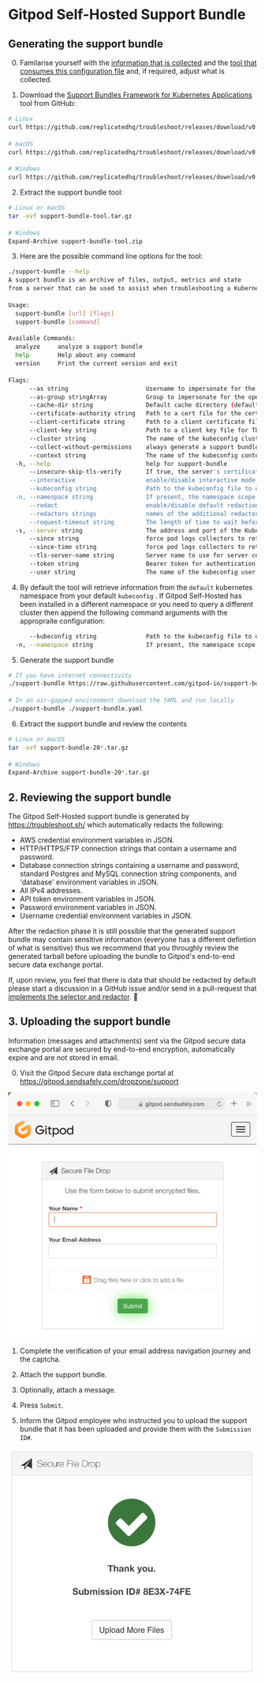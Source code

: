 # Gitpod Self-Hosted Support Bundle

## Generating the support bundle

0. Familarise yourself with the [information that is collected](./support-bundle.yaml) and the [tool that consumes this configuration file](https://troubleshoot.sh/) and, if required, adjust what is collected.

1. Download the [Support Bundles Framework for Kubernetes Applications](https://github.com/replicatedhq/troubleshoot) tool from GitHub:

```bash
# Linux
curl https://github.com/replicatedhq/troubleshoot/releases/download/v0.13.7/support-bundle_linux_amd64.tar.gz --location --output support-bundle-tool.tar.gz

# macOS 
curl https://github.com/replicatedhq/troubleshoot/releases/download/v0.13.7/support-bundle_darwin_amd64.tar.gz --location --output support-bundle-tool.tar.gz

# Windows
curl https://github.com/replicatedhq/troubleshoot/releases/download/v0.13.7/support-bundle_windows_amd64.zip --location --output support-bundle-tool.zip
```

2. Extract the support bundle tool:

```bash
# Linux or macOS
tar -xvf support-bundle-tool.tar.gz

# Windows
Expand-Archive support-bundle-tool.zip
```

3. Here are the possible command line options for the tool:

```bash
./support-bundle --help
A support bundle is an archive of files, output, metrics and state
from a server that can be used to assist when troubleshooting a Kubernetes cluster.

Usage:
  support-bundle [url] [flags]
  support-bundle [command]

Available Commands:
  analyze     analyze a support bundle
  help        Help about any command
  version     Print the current version and exit

Flags:
      --as string                      Username to impersonate for the operation
      --as-group stringArray           Group to impersonate for the operation, this flag can be repeated to specify multiple groups.
      --cache-dir string               Default cache directory (default "/home/$USERNAME/.kube/cache")
      --certificate-authority string   Path to a cert file for the certificate authority
      --client-certificate string      Path to a client certificate file for TLS
      --client-key string              Path to a client key file for TLS
      --cluster string                 The name of the kubeconfig cluster to use
      --collect-without-permissions    always generate a support bundle, even if it some require additional permissions
      --context string                 The name of the kubeconfig context to use
  -h, --help                           help for support-bundle
      --insecure-skip-tls-verify       If true, the server's certificate will not be checked for validity. This will make your HTTPS connections insecure
      --interactive                    enable/disable interactive mode (default true)
      --kubeconfig string              Path to the kubeconfig file to use for CLI requests.
  -n, --namespace string               If present, the namespace scope for this CLI request
      --redact                         enable/disable default redactions (default true)
      --redactors strings              names of the additional redactors to use
      --request-timeout string         The length of time to wait before giving up on a single server request. Non-zero values should contain a corresponding time unit (e.g. 1s, 2m, 3h). A value of zero means don't timeout requests. (default "0")
  -s, --server string                  The address and port of the Kubernetes API server
      --since string                   force pod logs collectors to return logs newer than a relative duration like 5s, 2m, or 3h.
      --since-time string              force pod logs collectors to return logs after a specific date (RFC3339)
      --tls-server-name string         Server name to use for server certificate validation. If it is not provided, the hostname used to contact the server is used
      --token string                   Bearer token for authentication to the API server
      --user string                    The name of the kubeconfig user to use
```

4. By default the tool will retrieve information from the `default` kubernetes namespace from your default `kubeconfig` . If Gitpod Self-Hosted has been installed in a different namespace or you need to query a different cluster then append the following command arguments with the appropraite configuration:

```bash
      --kubeconfig string              Path to the kubeconfig file to use for CLI requests.
  -n, --namespace string               If present, the namespace scope for this CLI request
```

5. Generate the support bundle

```bash
# If you have internet connectivity
./support-bundle https://raw.githubusercontent.com/gitpod-io/support-bundle/main/support-bundle.yaml

# In an air-gapped environment download the YAML and run locally
./support-bundle ./support-bundle.yaml
```

6. Extract the support bundle and review the contents

```bash
# Linux or macOS
tar -xvf support-bundle-20*.tar.gz

# Windows
Expand-Archive support-bundle-20*.tar.gz
```


## 2. Reviewing the support bundle

The Gitpod Self-Hosted support bundle is generated by https://troubleshoot.sh/ which automatically redacts the following:

- AWS credential environment variables in JSON.
- HTTP/HTTPS/FTP connection strings that contain a username and password.
- Database connection strings containing a username and password, standard Postgres and MySQL connection string components, and 'database' environment variables in JSON.
- All IPv4 addresses.
- API token environment variables in JSON.
- Password environment variables in JSON.
- Username credential environment variables in JSON.

After the redaction phase it is still possible that the generated support bundle may contain sensitive information (everyone has a different defintion of what is sensitive) thus we recommend that you throughly review the generated tarball before uploading the bundle to Gitpod's end-to-end secure data exchange portal. 

If, upon review, you feel that there is data that should be redacted by default please start a discussion in a GitHub issue and/or send in a pull-request that [implements the selector and redactor](https://troubleshoot.sh/docs/redact/redactors/). 🧡


## 3. Uploading the support bundle

Information (messages and attachments) sent via the Gitpod secure data exchange portal are secured by end-to-end encryption, automatically expire and are not stored in email.

0. Visit the Gitpod Secure data exchange portal at  https://gitpod.sendsafely.com/dropzone/support 

![Attach support bundle](./portal-start.png)

1. Complete the verification of your email address navigation journey and the captcha.

2. Attach the support bundle.

3. Optionally, attach a message.

4. Press `Submit`.

5. Inform the Gitpod employee who instructed you to upload the support bundle that it has been uploaded and provide them with the `Submission ID#`.  

![File upload complete](./portal-finish.png)